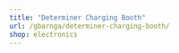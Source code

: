 ```yaml
---
title: "Determiner Charging Booth"
url: /gbarnga/determiner-charging-booth/
shop: electronics
---
```

